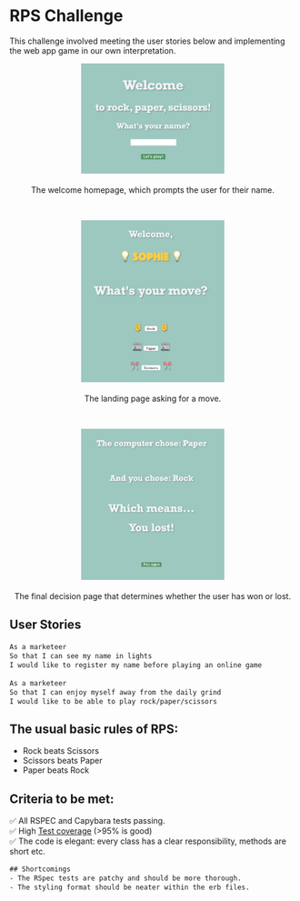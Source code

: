 # RPS Challenge
This challenge involved meeting the user stories below and implementing the web app game in our own interpretation.
<br>
<p align="center">
<img src="images/Welcome_page.png" width="50%">
<br><br>
  The welcome homepage, which prompts the user for their name.
</p>
<br>
<p align="center">
<img src="images/RPS_Move.png" width="50%">
<br><br>
  The landing page asking for a move.
</p>
<br>
<p align="center">
<img src="images/Final_page.png" width="50%">
<br><br>
  The final decision page that determines whether the user has won or lost.
</p>

User Stories
----

```
As a marketeer
So that I can see my name in lights
I would like to register my name before playing an online game

As a marketeer
So that I can enjoy myself away from the daily grind
I would like to be able to play rock/paper/scissors
```

## The usual basic rules of RPS:

- Rock beats Scissors
- Scissors beats Paper
- Paper beats Rock

## Criteria to be met:
✅ All RSPEC and Capybara tests passing.\
✅ High [Test coverage](https://github.com/makersacademy/course/blob/master/pills/test_coverage.md) (>95% is good)\
✅ The code is elegant: every class has a clear responsibility, methods are short etc.

```
## Shortcomings
- The RSpec tests are patchy and should be more thorough.
- The styling format should be neater within the erb files.

```
